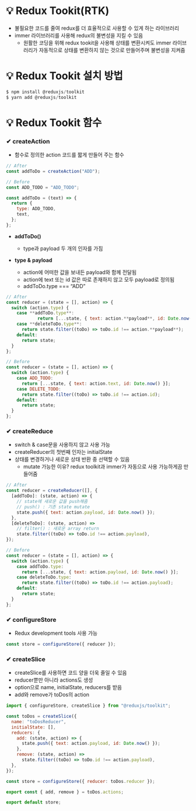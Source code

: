 # 💡 **Redux Tookit(RTK)**

- 불필요한 코드를 줄여 redux를 더 효율적으로 사용할 수 있게 하는 라이브러리
- immer 라이브러리를 사용해 redux의 불변성을 지킬 수 있음
  - 원활한 코딩을 위해 redux tookit을 사용해 상태를 변환시켜도 immer 라이브러리가 자동적으로 상태를 변환하지 않는 것으로 만들어주며 불변성을 지켜줌

# 💡 **Redux Tookit 설치 방법**

```js
$ npm install @reduxjs/toolkit
$ yarn add @reduxjs/toolkit
```

# 💡 **Redux Tookit 함수**

### ✔ createAction

- 함수로 정의한 action 코드를 짧게 만들어 주는 함수

```js
// After
const addToDo = createAction("ADD");
```

```js
// Before
const ADD_TODO = "ADD_TODO";

const addToDo = (text) => {
  return {
    type: ADD_TODO,
    text,
  };
};
```

- **addToDo()**

  - type과 payload 두 개의 인자를 가짐

- **type &** **payload**
  - action에 어떠한 값을 보내든 payload와 함께 전달됨
  - action에 text 또는 id 값은 따로 존재하지 않고 모두 payload로 정의됨
  - addToDo.type === “ADD”

```js
// After
const reducer = (state = [], action) => {
  switch (action.type) {
    case **addToDo.type**:
			return [...state, { text: action.**payload**, id: Date.now() }];
    case **deleteToDo.type**:
      return state.filter((toDo) => toDo.id !== action.**payload**);
    default:
      return state;
  }
};
```

```js
// Before
const reducer = (state = [], action) => {
  switch (action.type) {
    case ADD_TODO:
      return [...state, { text: action.text, id: Date.now() }];
    case DELETE_TODO:
      return state.filter((toDo) => toDo.id !== action.id);
    default:
      return state;
  }
};
```

### ✔ createReduce

- switch & case문을 사용하지 않고 사용 가능
- createReducer의 첫번째 인자는 initialState
- 상태를 변경하거나 새로운 상태 반환 중 선택할 수 있음
  - mutate 가능한 이유? redux toolkit과 immer가 자동으로 사용 가능하게끔 만들어줌

```js
// After
const reducer = createReducer([], {
  [addToDo]: (state, action) => {
    // state에 새로운 값을 push해줌
    // push() : 기존 state mutate
    state.push({ text: action.payload, id: Date.now() });
  },
  [deleteToDo]: (state, action) =>
    // filter() : 새로운 array return
    state.filter((toDo) => toDo.id !== action.payload),
});
```

```js
// Before
const reducer = (state = [], action) => {
  switch (action.type) {
    case addToDo.type:
      return [...state, { text: action.payload, id: Date.now() }];
    case deleteToDo.type:
      return state.filter((toDo) => toDo.id !== action.payload);
    default:
      return state;
  }
};
```

### ✔ configureStore

- Redux development tools 사용 가능

```js
const store = configureStore({ reducer });
```

### ✔ createSlice

- createSlice를 사용하면 코드 양을 더욱 줄일 수 있음
- reducer뿐만 아니라 actions도 생성
- option으로 name, initialState, reducers를 받음
- add와 remove가 toDos의 action

```js
import { configureStore, createSlice } from "@reduxjs/toolkit";

const toDos = createSlice({
  name: "toDosReducer",
  initialState: [],
  reducers: {
    add: (state, action) => {
      state.push({ text: action.payload, id: Date.now() });
    },
    remove: (state, action) =>
      state.filter((toDo) => toDo.id !== action.payload),
  },
});

const store = configureStore({ reducer: toDos.reducer });

export const { add, remove } = toDos.actions;

export default store;
```
